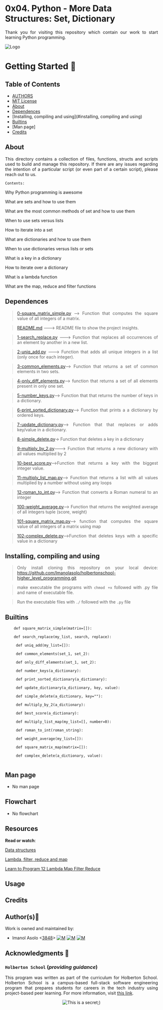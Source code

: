 # 0x04. Python - More Data Structures: Set, Dictionary

<div style="text-align: justify">

Thank you for visiting this repository which contain our work to start learning Python programming. 	


![Logo](https://www.howtogeek.com/wp-content/uploads/2021/05/laptop-with-terminal-big.png?height=200p&trim=2,2,2,50)

# Getting Started :running:
<div style="text-align: justify">

## Table of Contents
* [AUTHORS](./AUTHORS)
* [MIT License](./LICENSE)
* [About](#about)
* [Dependences](#dependences)
* [Installing, compiling and using](#installing, compiling and using)
* [Builtins](#builtins)
* [Man page]
* [Credits](#credits)

## About
This directory contains a collection of files, functions, structs and scripts used to build and manage this repository. If there are any issues regarding the intention of a particular script (or even part of a certain script), please reach out to us.
	
	Contents:

Why Python programming is awesome

What are sets and how to use them

What are the most common methods of set and how to use them

When to use sets versus lists

How to iterate into a set

What are dictionaries and how to use them

When to use dictionaries versus lists or sets

What is a key in a dictionary

How to iterate over a dictionary

What is a lambda function

What are the map, reduce and filter functions

	
## Dependences 
	
> [0-square_matrix_simple.py](https://github.com/Imanolasolo/holbertonschool-higher_level_programming/blob/master/0x03-python-data_structures/0-print_list_integer.py) --> Function that computes the square value of all integers of a matrix.

> [README.md](https://github.com/Imanolasolo/holbertonschool-higher_level_programming/blob/master/0x03-python-data_structures/README.md) ---> README file to show the project insights. 

>[1-search_replace.py](https://github.com/Imanolasolo/holbertonschool-higher_level_programming/blob/master/0x03-python-data_structures/1-element_at.py) ---> Function that replaces all occurrences of an element by another in a new list.

>[2-uniq_add.py](https://github.com/Imanolasolo/holbertonschool-higher_level_programming/blob/master/0x03-python-data_structures/2-replace_in_list.py) ---> Function that adds all unique integers in a list (only once for each integer).

>[ 3-common_elements.py](https://github.com/Imanolasolo/holbertonschool-higher_level_programming/blob/master/0x03-python-data_structures/3-print_reversed_list_integer.py)--> Function that returns a set of common elements in two sets.
	
>[4-only_diff_elements.py](https://github.com/Imanolasolo/holbertonschool-higher_level_programming/blob/master/0x03-python-data_structures/4-new_in_list.py)--> function that returns a set of all elements present in only one set.

>[5-number_keys.py](https://github.com/Imanolasolo/holbertonschool-higher_level_programming/blob/master/0x03-python-data_structures/5-no_c.py)--> Function that that returns the number of keys in a dictionary.
	
>[6-print_sorted_dictionary.py](https://github.com/Imanolasolo/holbertonschool-higher_level_programming/blob/master/0x03-python-data_structures/6-print_matrix_integer.py)-->  Function that prints a a dictionary by ordered keys.

	
>[7-update_dictionary.py](https://github.com/Imanolasolo/holbertonschool-higher_level_programming/blob/master/0x03-python-data_structures/7-add_tuple.py)--> Function that that replaces or adds key/value in a dictionary.
	
>[8-simple_delete.py](https://github.com/Imanolasolo/holbertonschool-higher_level_programming/blob/master/0x03-python-data_structures/8-multiple_returns.py)-> Function that deletes a key in a dictionary

>[9-multiply_by_2.py](https://github.com/Imanolasolo/holbertonschool-higher_level_programming/blob/master/0x03-python-data_structures/9-max_integer.py)---> Function that returns a new dictionary with all values multiplied by 2

>[10-best_score.py](https://github.com/Imanolasolo/holbertonschool-higher_level_programming/blob/master/0x03-python-data_structures/10-divisible_by_2.py)-->Function that returns a key with the biggest integer value.

>[11-multiply_list_map.py](https://github.com/Imanolasolo/holbertonschool-higher_level_programming/blob/master/0x03-python-data_structures/11-delete_at.py)--> Function that  returns a list with all values multiplied by a number without using any loops

>[12-roman_to_int.py](https://github.com/Imanolasolo/holbertonschool-higher_level_programming/blob/master/0x03-python-data_structures/12-switch.py)--> Function that converts a Roman numeral to an integer

>[100-weight_average.py]()--> Function that returns the weighted average of all integers tuple (score, weight)

>[101-square_matrix_map.py]()--> function that computes the square value of all integers of a matrix using map

>[102-complex_delete.py](https://github.com/Imanolasolo/holbertonschool-higher_level_programming/blob/master/0x03-python-data_structures/lists.h)-->Function that deletes keys with a specific value in a dictionary
	



## Installing, compiling and using
	
> Only install cloning this repository on your local device:  https://github.com/Imanolasolo/holbertonschool-higher_level_programming.git
	
> make executable the programs with `chmod +x` followed with .py file and name of executable file.
	
> Run the executable files with `./` followed with the `.py` file





## Builtins
```
	def square_matrix_simple(matrix=[]):
	
	def search_replace(my_list, search, replace):

     def uniq_add(my_list=[]):

     def common_elements(set_1, set_2):

     def only_diff_elements(set_1, set_2):

     def number_keys(a_dictionary):

     def print_sorted_dictionary(a_dictionary):

     def update_dictionary(a_dictionary, key, value):

     def simple_delete(a_dictionary, key=""):

     def multiply_by_2(a_dictionary):

     def best_score(a_dictionary):

     def multiply_list_map(my_list=[], number=0):

     def roman_to_int(roman_string):

     def weight_average(my_list=[]):

     def square_matrix_map(matrix=[]):

     def complex_delete(a_dictionary, value):


```	
		
## Man page

-  No man page

## Flowchart
	
- No flowchart

## Resources

**Read or watch**:


[Data structures](https://docs.python.org/3/tutorial/datastructures.html)

[Lambda, filter, reduce and map](https://python-course.eu/advanced-python/lambda-filter-reduce-map.php)

[Learn to Program 12 Lambda Map Filter Reduce](https://www.youtube.com/watch?v=1GAC6KQUPeg)



## Usage



## Credits

## Author(s):blue_book:

Work is owned and maintained by:
* Imanol Asolo <[3848](mailto:3848@holbertonschool.com)> [![M](https://upload.wikimedia.org/wikipedia/commons/thumb/9/91/Octicons-mark-github.svg/25px-Octicons-mark-github.svg.png)](https://github.com/Imanolasolo) [![M](https://upload.wikimedia.org/wikipedia/fr/thumb/c/c8/Twitter_Bird.svg/25px-Twitter_Bird.svg.png)](https://twitter.com/jjusturi) [![M](https://upload.wikimedia.org/wikipedia/commons/thumb/c/ca/LinkedIn_logo_initials.png/25px-LinkedIn_logo_initials.png)](https://www.linkedin.com/in/imanol-asolo-5ba9b42a/)


## Acknowledgments :mega: 

### **`Holberton School`** (*providing guidance*)
This program was written as part of the curriculum for Holberton School.
Holberton School is a campus-based full-stack software engineering program
that prepares students for careers in the tech industry using project-based
peer learning. For more information, visit [this link](https://www.holbertonschool.com/).
<p align="center">
	<img src="https://assets.website-files.com/6105315644a26f77912a1ada/610540e8b4cd6969794fe673_Holberton_School_logo-04-04.svg" alt="This is a secret;)">
</p>
